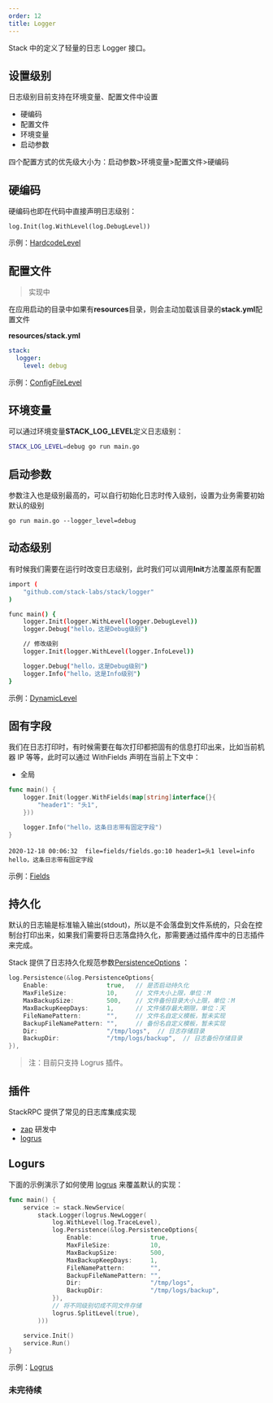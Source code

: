 ```yaml
---
order: 12
title: Logger
---
```


Stack 中的定义了轻量的日志 Logger 接口。

## 设置级别

日志级别目前支持在环境变量、配置文件中设置

- 硬编码
- 配置文件
- 环境变量
- 启动参数

四个配置方式的优先级大小为：启动参数>环境变量>配置文件>硬编码

## 硬编码

硬编码也即在代码中直接声明日志级别：

```
log.Init(log.WithLevel(log.DebugLevel))
```

示例：[HardcodeLevel](https://github.com/stack-labs/stack/blob/master/examples/logger/level/hardcode)

## 配置文件

> 实现中

在应用启动的目录中如果有**resources**目录，则会主动加载该目录的**stack.yml**配置文件

**resources/stack.yml**

```yaml
stack:
  logger:
    level: debug
```

示例：[ConfigFileLevel](https://github.com/stack-labs/stack/blob/master/examples/logger/level/configfile)

## 环境变量

可以通过环境变量**STACK_LOG_LEVEL**定义日志级别：

```bash
STACK_LOG_LEVEL=debug go run main.go
```

## 启动参数

参数注入也是级别最高的，可以自行初始化日志时传入级别，设置为业务需要初始默认的级别

```
go run main.go --logger_level=debug
```

## 动态级别

有时候我们需要在运行时改变日志级别，此时我们可以调用**Init**方法覆盖原有配置

```bash
import (
	"github.com/stack-labs/stack/logger"
)

func main() {
	logger.Init(logger.WithLevel(logger.DebugLevel))
	logger.Debug("hello，这是Debug级别")

    // 修改级别
	logger.Init(logger.WithLevel(logger.InfoLevel))

	logger.Debug("hello，这是Debug级别")
	logger.Info("hello，这是Info级别")
}
```

示例：[DynamicLevel](https://github.com/stack-labs/stack/blob/master/examples/logger/level/hardcode)

## 固有字段

我们在日志打印时，有时候需要在每次打印都把固有的信息打印出来，比如当前机器 IP 等等，此时可以通过 WithFields 声明在当前上下文中：

- 全局

```go
func main() {
	logger.Init(logger.WithFields(map[string]interface{}{
		"header1": "头1",
	}))

	logger.Info("hello，这条日志带有固定字段")
}
```

```shell
2020-12-18 00:06:32  file=fields/fields.go:10 header1=头1 level=info hello，这条日志带有固定字段
```

示例：[Fields](https://github.com/stack-labs/stack/blob/master/examples/logger/fields)

## 持久化

默认的日志输是标准输入输出(stdout)，所以是不会落盘到文件系统的，只会在控制台打印出来，如果我们需要将日志落盘持久化，那需要通过插件库中的日志插件来完成。

Stack 提供了日志持久化规范参数[PersistenceOptions](https://github.com/stack-labs/stack/blob/master/logger/options.go#L8) ：

```go
log.Persistence(&log.PersistenceOptions{
	Enable:                true,   // 是否启动持久化
	MaxFileSize:           10,     // 文件大小上限，单位：M
	MaxBackupSize:         500,    // 文件备份目录大小上限，单位：M
	MaxBackupKeepDays:     1,      // 文件储存最大期限，单位：天
	FileNamePattern:       "",     // 文件名自定义模板，暂未实现
	BackupFileNamePattern: "",     // 备份名自定义模板，暂未实现
	Dir:                   "/tmp/logs",  // 日志存储目录
	BackupDir:             "/tmp/logs/backup",  // 日志备份存储目录
}),
```

> 注：目前只支持 Logrus 插件。

## 插件

StackRPC 提供了常见的日志库集成实现

- [zap](https://github.com/stack-labs/stack/blob/master/plugin/logger/zap) 研发中
- [logrus](https://github.com/stack-labs/stack/blob/master/plugin/logger/logrus)

## Logurs

下面的示例演示了如何使用 [logrus](https://github.com/stack-labs/stack/blob/master/plugin/logger/logrus) 来覆盖默认的实现：

```go
func main() {
	service := stack.NewService(
		stack.Logger(logrus.NewLogger(
			log.WithLevel(log.TraceLevel),
			log.Persistence(&log.PersistenceOptions{
				Enable:                true,
				MaxFileSize:           10,
				MaxBackupSize:         500,
				MaxBackupKeepDays:     1,
				FileNamePattern:       "",
				BackupFileNamePattern: "",
				Dir:                   "/tmp/logs",
				BackupDir:             "/tmp/logs/backup",
			}),
			// 将不同级别切成不同文件存储
			logrus.SplitLevel(true),
		)))

	service.Init()
	service.Run()
}
```

示例：[Logrus](https://github.com/stack-labs/stack/blob/master/examples/logger/logrus)

### 未完待续
